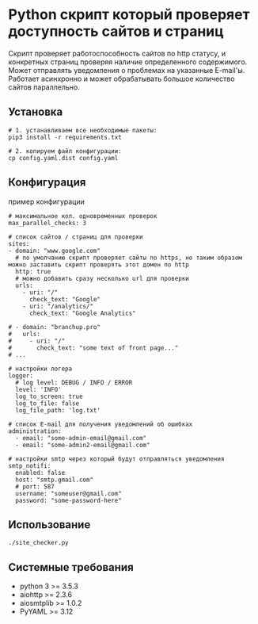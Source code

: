 # Python скрипт который проверяет доступность сайтов и страниц

Скрипт проверяет работоспособность сайтов по http статусу, и конкретных страниц проверяя наличие определенного содержимого. Может отправлять уведомления о проблемах на указанные E-mail'ы. Работает асинхронно и может обрабатывать большое количество сайтов параллельно. 

## Установка

```
# 1. устанавливаем все необходимые пакеты:
pip3 install -r requirements.txt

# 2. копируем файл конфигурации:
cp config.yaml.dist config.yaml
```

## Конфигурация
пример конфигурации

```
# максимальное кол. одновременных проверок
max_parallel_checks: 3

# список сайтов / страниц для проверки
sites:
- domain: "www.google.com"
  # по умолчанию скрипт проверяет сайты по https, но таким образом можно заставить скрипт проверять этот домен по http
  http: true
  # можно добавить сразу несколько url для проверки
  urls:
    - uri: "/"
      check_text: "Google"
    - uri: "/analytics/"
      check_text: "Google Analytics"

# - domain: "branchup.pro"
#   urls:
#     - uri: "/"
#       check_text: "some text of front page..."
# ...

# настройки логера
logger:
  # log level: DEBUG / INFO / ERROR
  level: 'INFO'
  log_to_screen: true
  log_to_file: false
  log_file_path: 'log.txt'

# список E-mail для получения уведомлений об ошибках
administration:
  - email: "some-admin-email@gmail.com"
  - email: "some-admin2-email@gmail.com"

# настройки smtp через который будут отправляться уведомления
smtp_notifi:
  enabled: false
  host: "smtp.gmail.com"
  # port: 587
  username: "someuser@gmail.com"
  password: "some-password-here"
```

## Использование

```
./site_checker.py
```

## Системные требования
* python 3 >= 3.5.3
* aiohttp >= 2.3.6
* aiosmtplib >= 1.0.2
* PyYAML >= 3.12